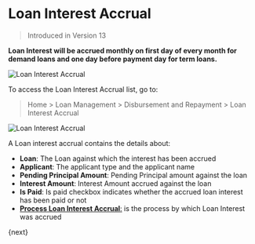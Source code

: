 <!-- add-breadcrumbs -->
# Loan Interest Accrual
> Introduced in Version 13

**Loan Interest will be accrued monthly on first day of every month for demand loans and one day before payment day for term loans.**

<img class="screenshot" alt="Loan Interest Accrual" src="{{docs_base_url}}/assets/img/loan-management/loan-interest-accrual-flow.png">

To access the Loan Interest Accrual list, go to:
> Home > Loan Management > Disbursement and Repayment > Loan Interest Accrual

<img class="screenshot" alt="Loan Interest Accrual" src="{{docs_base_url}}/assets/img/loan-management/loan-interest-accrual.png">


A Loan interest accrual contains the details about:

  * **Loan**: The Loan against which the interest has been accrued
  * **Applicant**: The applicant type and the applicant name
  * **Pending Principal Amount**: Pending Principal amount against the  loan
  * **Interest Amount**: Interest Amount accrued against the loan
  * **Is Paid**: Is paid checkbox indicates whether the accrued loan interest has been paid or not
  * [**Process Loan Interest Accrual**:](/docs/user/manual/en/loan-management/process-loan-interest-accrual) is the process by which Loan Interest was accrued

{next}




